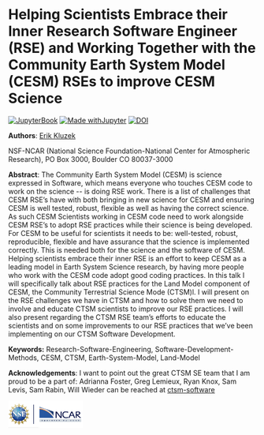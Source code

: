 # Helping Scientists Embrace their Inner Research Software Engineer (RSE) and Working Together with the Community Earth System Model (CESM) RSEs to improve CESM Science
[![JupyterBook](https://github.com/UCAR-SEA/SEA-ISS-Template/actions/workflows/deploy.yml/badge.svg)](https://github.com/UCAR-SEA/SEA-ISS-Template/actions/workflows/deploy.yml)
[![Made withJupyter](https://img.shields.io/badge/Made%20with-Jupyter-green?style=flat-square&logo=Jupyter&color=green)](https://jupyter.org/try)
[![DOI](https://zenodo.org/badge/DOI/10.5281/zenodo.15285525.svg)](https://doi.org/10.5281/zenodo.15285525)

**Authors**: [Erik Kluzek](mailto:erik@ucar.edu)

NSF-NCAR (National Science Foundation-National Center for Atmospheric Research), PO Box 3000, Boulder CO 80037-3000

**Abstract**: The Community Earth System Model (CESM) is science expressed in Software, which means everyone who touches CESM code to work on the science -- is doing RSE work. There is a list of challenges that CESM RSE’s have with both bringing in new science for CESM and ensuring CESM is well tested, robust, flexible as well as having the correct science. As such CESM Scientists working in CESM code need to work alongside CESM RSE’s to adopt RSE practices while their science is being developed. For CESM to be useful for scientists it needs to be: well-tested, robust, reproducible, flexible and have assurance that the science is implemented correctly. This is needed both for the science and the software of CESM. Helping  scientists embrace their inner RSE is an effort to keep CESM as a leading model in Earth System Science research, by having more people who work with the CESM code adopt good coding practices. In this talk I will specifically talk about RSE practices for the Land Model component of CESM, the Community Terrestrial Science Mode (CTSM)l. I will present on the RSE challenges we have in CTSM and how to solve them we need to involve and educate CTSM scientists to improve our RSE practices. I will also present regarding the CTSM RSE team’s efforts to educate the scientists and on some improvements to our RSE practices that we’ve been implementing on our CTSM Software Development.

**Keywords:** Research-Software-Engineering, Software-Development-Methods, CESM, CTSM, Earth-System-Model, Land-Model

**Acknowledgements**: I want to point out the great CTSM SE team that I am proud to be a part of: Adrianna Foster, Greg Lemieux, Ryan Knox, Sam Levis, Sam Rabin, Will Wieder can be reached at [ctsm-software](mailto:ctsm-software@ucar.edu)
  
<img src="assets/NSF-NCAR.png" alt="NSF-NCAR" width="30%" align="center"/>
